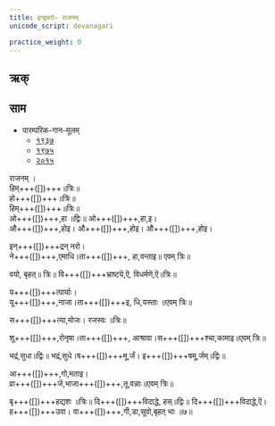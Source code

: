 ```yaml
---
title: इन्द्रन्नरो- राजनम्  
unicode_script: devanagari  

practice_weight: 0
---   
```


## ऋक्
<div class="js_include" url="../Rk/indran-naro.md"  newLevelForH1="2" includeTitle="true"> </div>


## साम
- पारम्परिक-गान-मूलम् 
  - [१९३७](https://archive.org/stream/sAmaveda-jaiminIya-paravastu-paramparA-docs/sAmaveda-paravastu-1937#page/n55/mode/1up)
  - [१९७५](https://archive.org/stream/sAmaveda-jaiminIya-paravastu-paramparA-docs/sAmaveda-paravastu-1975#page/n51/mode/2up)
  - [२०१५](https://archive.org/stream/sAmaveda-jaiminIya-paravastu-paramparA-docs/proxaNa-sAmAni#page/n3/mode/2up)
  
<div class="audioEmbed"  caption="रामानुजार्यः 1974 " src="https://archive
.org/download/jaiminIya-sAma-gAna-paravastu-tradition-rAmAnuja/indran-naro-rAjanam.mp3"></div>
<div class="audioEmbed"  caption="गोपालार्यः 2015  " src="https://archive
.org/download/jaiminIya-sAma-gAna-paravastu-tradition-gopAla-2015/indran-naro-rAjanam.mp3"></div>

राजनम् ।  
हिम्+++([])+++॥त्रिः॥  
हो+++([])+++॥त्रिः॥  
हिम्+++([])+++॥त्रिः॥  
ओ+++([])+++,हा ॥द्विः॥ ओ+++([])+++,हा,इ।  
औ+++([])+++,होइ। औ+++([])+++,होइ। औ+++([])+++,होइ।  

इन्+++([])+++द्रन् नरो।  
ने+++([])+++,एमाधि।ता+++([])+++, हा,वन्ताइ॥ एवम् त्रिः॥

वयो, बृहत्॥ त्रिः॥
वि+++([])+++भ्राष्टयॆ,ऎ, विधर्मणॆ,ऎ॥त्रिः॥

य+++([])+++त्पार्याः।  
यू+++([])+++,नाजा।ता+++([])+++इ, धि,यस्ताः ॥एवम् त्रिः॥

स+++([])+++त्या,मोजः। रजस्वः ॥त्रिः॥  

शू+++([])+++,रोनृषा।ता+++([])+++, आश्रावा।स+++([])+++श्चा,कामाइ॥एवम् त्रिः॥

भद्रं,सुधा॥द्विः॥ भद्रं,सुधे।ष+++([])+++मू,र्जं। इ+++([])+++षमू,र्जम्॥द्विः॥

आ+++([])+++,गो,मताइ।  
व्रा+++([])+++जॆ,भाजा+++([])+++,तू,वन्नाः॥एवम् त्रिः॥

बृ+++([])+++हद्यशः ॥त्रिः॥ दि+++([])+++विदाद्धे, हस्॥द्विः॥ दि+++([])+++विदाद्धे,ऎ।  
ह+++([])+++उवा। वा+++([])+++,गी,डा,सूवो,बृहत् भाः ॥७॥
